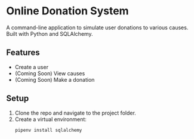 # Online Donation System

A command-line application to simulate user donations to various causes. Built with Python and SQLAlchemy.

## Features
- Create a user
- (Coming Soon) View causes
- (Coming Soon) Make a donation

## Setup

1. Clone the repo and navigate to the project folder.
2. Create a virtual environment:
   ```bash
   pipenv install sqlalchemy
